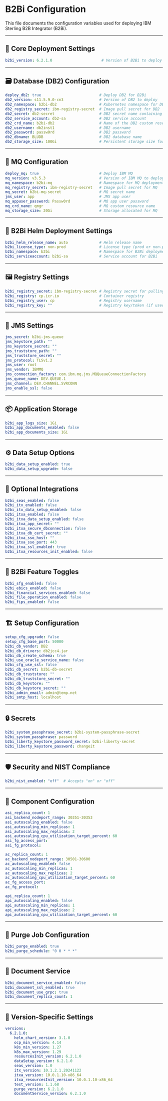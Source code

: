 # B2Bi Configuration

This file documents the configuration variables used for deploying IBM Sterling B2B Integrator (B2Bi).

---

## 🧱 Core Deployment Settings

```yaml
b2bi_version: 6.2.1.0                      # Version of B2Bi to deploy
```

---

## 🗃️ Database (DB2) Configuration

```yaml
deploy_db2: true                          # Deploy DB2 for B2Bi
db2_version: s11.5.9.0-cn3                # Version of DB2 to deploy
db2_namespace: b2bi-db2                   # Kubernetes namespace for DB2
db2_registry_secret: ibm-registry-secret  # Image pull secret for DB2
db2_secret: db2-secret                    # DB2 secret name containing credentials
db2_service_account: db2-sa               # DB2 service account
db2_crd_name: b2bi-db2                    # Name of the DB2 custom resource
db2_username: db2inst1                    # DB2 username
db2_password: passw0rd                    # DB2 password
db2_dbname: BLUDB                         # DB2 database name
db2_storage_size: 100Gi                   # Persistent storage size for DB2
```

---

## 💬 MQ Configuration

```yaml
deploy_mq: true                           # Deploy IBM MQ
mq_version: v3.5.3                        # Version of IBM MQ to deploy
mq_namespace: b2bi-mq                     # Namespace for MQ deployment
mq_registry_secret: ibm-registry-secret   # Image pull secret for MQ
mq_secret: b2bi-mq-secret                 # MQ secret name
jms_user: app                             # JMS app user
mq_appuser_password: Passw0rd             # MQ app user password
mq_crd_name: qmgr                         # MQ custom resource name
mq_storage_size: 20Gi                     # Storage allocated for MQ
```

---

## 🚀 B2Bi Helm Deployment Settings

```yaml
b2bi_helm_release_name: auto              # Helm release name
b2bi_license_type: non-prod               # License type (prod or non-prod)
b2bi_namespace: b2bi                      # Namespace for B2Bi deployment
b2bi_serviceaccount: b2bi-sa              # Service account for B2Bi
```

---

## 🖼️ Registry Settings

```yaml
b2bi_registry_secret: ibm-registry-secret # Registry secret for pulling images
b2bi_registry: cp.icr.io                  # Container registry
b2bi_registry_user: cp                    # Registry username
b2bi_registry_key: ""                     # Registry key/token (if used)
```

---

## 🔐 JMS Settings

```yaml
jms_secret: b2bi-jms-queue
jms_keystore_path: ""
jms_keystore_secret: ""
jms_truststore_path: ""
jms_truststore_secret: ""
jms_protocol: TLSv1.2
jms_user: root
jms_vendor: IBMMQ
jms_connection_factory: com.ibm.mq.jms.MQQueueConnectionFactory
jms_queue_name: DEV.QUEUE.1
jms_channel: DEV.CHANNEL.SVRCONN
jms_enable_ssl: false
```

---

## 📦 Application Storage

```yaml
b2bi_app_logs_size: 1Gi
b2bi_app_documents_enabled: false
b2bi_app_documents_size: 1Gi
```

---

## ⚙️ Data Setup Options

```yaml
b2bi_data_setup_enabled: true
b2bi_data_setup_upgrade: false
```

---

## 🔌 Optional Integrations

```yaml
b2bi_seas_enabled: false
b2bi_itx_enabled: false
b2bi_itx_data_setup_enabled: false
b2bi_itxa_enabled: false
b2bi_itxa_data_setup_enabled: false
b2bi_itxa_app_secret: ""
b2bi_itxa_secure_dbconnection: false
b2bi_itxa_db_cert_secret: ""
b2bi_itxa_sso_host: ""
b2bi_itxa_sso_port: 443
b2bi_itxa_ssl_enabled: true
b2bi_itxa_resources_init_enabled: false
```

---

## 🔁 B2Bi Feature Toggles

```yaml
b2bi_sfg_enabled: false
b2bi_ebics_enabled: false
b2bi_financial_services_enabled: false
b2bi_file_operation_enabled: false
b2bi_fips_enabled: false
```

---

## 🏗️ Setup Configuration

```yaml
setup_cfg_upgrade: false
setup_cfg_base_port: 50000
b2bi_db_vendor: DB2
b2bi_db_drivers: db2jcc4.jar
b2bi_db_create_schema: true
b2bi_use_oracle_service_name: false
b2bi_cfg_use_ssl: false
b2bi_db_secret: b2bi-db-secret
b2bi_db_truststore: ""
b2bi_db_truststore_secret: ""
b2bi_db_keystore: ""
b2bi_db_keystore_secret: ""
b2bi_admin_email: admin@temp.net
b2bi_smtp_host: localhost
```

---

## 🔒 Secrets

```yaml
b2bi_system_passphrase_secret: b2bi-system-passphrase-secret
b2bi_system_passphrase: password
b2bi_liberty_keystore_password_secret: b2bi-liberty-secret
b2bi_liberty_keystore_password: changeit
```

---

## 🛡️ Security and NIST Compliance

```yaml
b2bi_nist_enabled: "off"  # Accepts "on" or "off"
```

---

## 🧩 Component Configuration

```yaml
asi_replica_count: 1
asi_backend_nodeport_range: 30351-30353
asi_autoscaling_enabled: false
asi_autoscaling_min_replicas: 1
asi_autoscaling_max_replicas: 2
asi_autoscaling_cpu_utilization_target_percent: 60
asi_fg_access_port:
asi_fg_protocol:

ac_replica_count: 1
ac_backend_nodeport_range: 30501-30600
ac_autoscaling_enabled: false
ac_autoscaling_min_replicas: 1
ac_autoscaling_max_replicas: 2
ac_autoscaling_cpu_utilization_target_percent: 60
ac_fg_access_port:
ac_fg_protocol:

api_replica_count: 1
api_autoscaling_enabled: false
api_autoscaling_min_replicas: 1
api_autoscaling_max_replicas: 2
api_autoscaling_cpu_utilization_target_percent: 60
```

---

## 🧹 Purge Job Configuration

```yaml
b2bi_purge_enabled: true
b2bi_purge_schedule: "0 0 * * *"
```

---

## 📄 Document Service

```yaml
b2bi_document_service_enabled: false
b2bi_document_ssl_enabled: true
b2bi_document_use_grpc: true
b2bi_document_replica_count: 1
```

---

## 🧪 Version-Specific Settings

```yaml
versions:
  6.2.1.0:
    helm_chart_version: 3.1.0
    ocp_min_version: 4.14
    k8s_min_version: 1.27
    k8s_max_version: 1.29
    resourcesInit_version: 6.2.1.0
    dataSetup_version: 6.2.1.0
    seas_version: 1.0
    itx_version: 10.1.2.1.20241122
    itxa_version: 10.0.1.10-x86_64
    itxa_resourcesInit_version: 10.0.1.10-x86_64
    test_version: 1.1.68
    purge_version: 6.2.1.0
    documentService_version: 6.2.1.0
```
